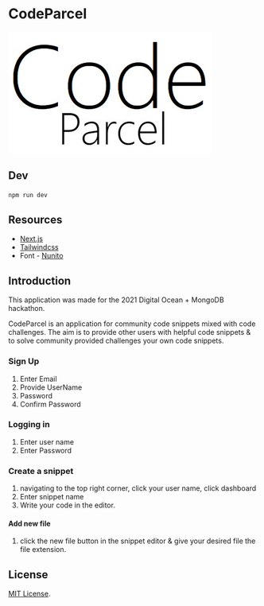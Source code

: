 # CodeParcel

![Code Parcel logo](./repo/images/CodeParcel-logo.jpg)

## Dev

```bash
npm run dev
```

## Resources

-   [Next.js](https://nextjs.org/docs/getting-started)
-   [Tailwindcss](https://tailwindcss.com/docs)
-   Font - [Nunito](https://fonts.google.com/specimen/Nunito#standard-styles)

## Introduction

This application was made for the 2021 Digital Ocean + MongoDB hackathon.

CodeParcel is an application for community code snippets mixed with code challenges. The aim is to provide other users with helpful code snippets & to solve community provided challenges your own code snippets.

### Sign Up

1. Enter Email
2. Provide UserName
3. Password
4. Confirm Password

### Logging in

1. Enter user name
2. Enter Password

### Create a snippet

1. navigating to the top right corner, click your user name, click dashboard
2. Enter snippet name
3. Write your code in the editor.

#### Add new file

1. click the new file button in the snippet editor & give your desired file the file extension.



##  License

[MIT License](https://choosealicense.com/licenses/mit/).